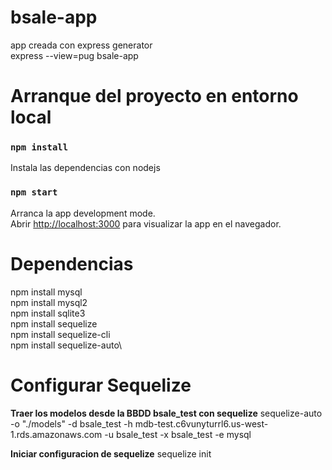 # bsale-app

app creada con express generator \
express --view=pug bsale-app

# Arranque del proyecto en entorno local

### `npm install`
Instala las dependencias con nodejs

### `npm start`

Arranca la app development mode.\
Abrir [http://localhost:3000](http://localhost:3000) para visualizar la app en el navegador.

# Dependencias

npm install mysql\
npm install mysql2\
npm install sqlite3\
npm install sequelize\
npm install sequelize-cli\
npm install sequelize-auto\

# Configurar Sequelize 

**Traer los modelos desde la BBDD bsale_test con sequelize** 
sequelize-auto -o "./models" -d bsale_test -h mdb-test.c6vunyturrl6.us-west-1.rds.amazonaws.com -u bsale_test -x bsale_test -e mysql

**Iniciar configuracion de sequelize**
sequelize init

